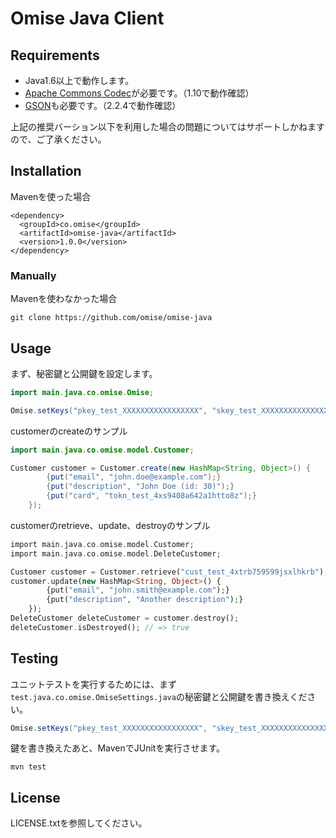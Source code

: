 # Omise Java Client

## Requirements

* Java1.6以上で動作します。
* [Apache Commons Codec](http://commons.apache.org/proper/commons-codec/)が必要です。（1.10で動作確認）
* [GSON](https://code.google.com/p/google-gson/)も必要です。（2.2.4で動作確認）

上記の推奨バーション以下を利用した場合の問題についてはサポートしかねますので、ご了承ください。

## Installation

Mavenを使った場合

```
<dependency>
  <groupId>co.omise</groupId>
  <artifactId>omise-java</artifactId>
  <version>1.0.0</version>
</dependency>
```

### Manually

Mavenを使わなかった場合

```
git clone https://github.com/omise/omise-java
```

## Usage

まず、秘密鍵と公開鍵を設定します。

```java
import main.java.co.omise.Omise;

Omise.setKeys("pkey_test_XXXXXXXXXXXXXXXXX", "skey_test_XXXXXXXXXXXXXXXXX");
```

customerのcreateのサンプル

```java
import main.java.co.omise.model.Customer;

Customer customer = Customer.create(new HashMap<String, Object>() {
		{put("email", "john.doe@example.com");}
		{put("description", "John Doe (id: 30)");}
		{put("card", "tokn_test_4xs9408a642a1htto8z");}
	});
```

customerのretrieve、update、destroyのサンプル

```php
import main.java.co.omise.model.Customer;
import main.java.co.omise.model.DeleteCustomer;

Customer customer = Customer.retrieve("cust_test_4xtrb759599jsxlhkrb");
customer.update(new HashMap<String, Object>() {
		{put("email", "john.smith@example.com");}
		{put("description", "Another description");}
	});
DeleteCustomer deleteCustomer = customer.destroy();
deleteCustomer.isDestroyed(); // => true
```

## Testing

ユニットテストを実行するためには、まず`test.java.co.omise.OmiseSettings.java`の秘密鍵と公開鍵を書き換えください。

```java
Omise.setKeys("pkey_test_XXXXXXXXXXXXXXXXX", "skey_test_XXXXXXXXXXXXXXXXX");
```

鍵を書き換えたあと、MavenでJUnitを実行させます。

```
mvn test
```

## License

LICENSE.txtを参照してください。
